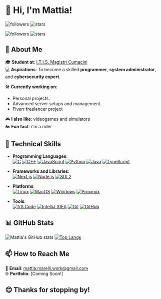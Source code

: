 # 👋 Hi, I'm Mattia!  

![followers](https://custom-icon-badges.demolab.com/github/followers/0tia0?color=%23307CE8&label=FOLLOWERS&logoColor=%23296DCE&style=for-the-badge&logo=people&logoColor=white&labelColor=2366C8)  ![stars](https://custom-icon-badges.demolab.com/github/stars/0tia0?color=2FCB4A&label=STARS&logoColor=%23296DCE&style=for-the-badge&logo=star&logoColor=white&labelColor=26BB40)

<img src="https://custom-icon-badges.demolab.com/github/followers/0tia0?color=%23307CE8&label=FOLLOWERS&logoColor=%23296DCE&style=for-the-badge&logo=people&logoColor=white&labelColor=2366C8" alt="followers">
<img src="https://custom-icon-badges.demolab.com/github/stars/0tia0?color=2FCB4A&label=STARS&logoColor=%23296DCE&style=for-the-badge&logo=star&logoColor=white&labelColor=26BB40" alt="stars">


## 🚀 About Me  

🎓 **Student at**: [I.T.I.S. Magistri Cumacini](https://www.magistricumacini.edu.it/)  
💻 **Aspirations**: To become a skilled **programmer**, **system administrator**, and **cybersecurity expert**.  

🛠️ **Currently working on**:  
- Personal projects.  
- Advanced server setups and management.
- Fiverr freelancer project

🎮 **I also like**: videogames and simulators  
🏍️ **Fun fact**: i'm a rider  

## 🔧 Technical Skills  
- **Programming Languages**:  
[![C](https://custom-icon-badges.demolab.com/badge/C-00599C?style=for-the-badge&logo=c&logoColor=white)](https://en.wikipedia.org/wiki/C_(programming_language))  [![C++](https://custom-icon-badges.demolab.com/badge/C++-00599C?style=for-the-badge&logo=cplusplus&logoColor=white)](https://en.wikipedia.org/wiki/C%2B%2B)  [![JavaScript](https://custom-icon-badges.demolab.com/badge/JavaScript-F7DF1E?style=for-the-badge&logo=javascript&logoColor=black)](https://www.javascript.com/)  [![Python](https://custom-icon-badges.demolab.com/badge/Python-F7DF1E?style=for-the-badge&logo=python&logoColor=blue)](https://www.python.org/)  [![Java](https://custom-icon-badges.demolab.com/badge/Java-FF5722?style=for-the-badge&logo=java&logoColor=white)](https://java.com)  [![TypeScript](https://custom-icon-badges.demolab.com/badge/TypeScript-3178C6?style=for-the-badge&logo=typescript&logoColor=white)](https://www.typescriptlang.org/)

- **Frameworks and Libraries**:  
[![Next.js](https://custom-icon-badges.demolab.com/badge/Next.js-000000?style=for-the-badge&logo=nextdotjs&logoColor=white)](https://nextjs.org/)  [![Node.js](https://custom-icon-badges.demolab.com/badge/Node.js-339933?style=for-the-badge&logo=nodedotjs&logoColor=white)](https://nodejs.org/)  [![SDL2](https://img.shields.io/badge/SDL2-%23E34F26.svg?style=for-the-badge&logo=sdl&logoColor=white)](https://www.libsdl.org/)

- **Platforms**:  
[![Linux](https://custom-icon-badges.demolab.com/badge/Linux-000000?style=for-the-badge&logo=linux&logoColor=white)](https://www.linux.org/)  [![MacOS](https://custom-icon-badges.demolab.com/badge/MacOS-000000?style=for-the-badge&logo=apple&logoColor=white)](https://www.apple.com/macos/)  [![Windows](https://custom-icon-badges.demolab.com/badge/Windows-000000?style=for-the-badge&logo=windows&logoColor=white)](https://www.microsoft.com/en-us/windows)  [![Proxmox](https://custom-icon-badges.demolab.com/badge/Proxmox-E57000?style=for-the-badge&logo=proxmox&logoColor=white)](https://www.proxmox.com/en/)

- **Tools**:  
[![VS Code](https://custom-icon-badges.demolab.com/badge/VS%20Code-007ACC?style=for-the-badge&logo=visualstudiocode&logoColor=white)](https://code.visualstudio.com/)  [![IntelliJ IDEA](https://custom-icon-badges.demolab.com/badge/IntelliJ%20IDEA-000000?style=for-the-badge&logo=intellijidea&logoColor=white)](https://www.jetbrains.com/idea/)  [![Git](https://custom-icon-badges.demolab.com/badge/Git-F05032?style=for-the-badge&logo=git&logoColor=white)](https://git-scm.com/)  [![GitHub](https://custom-icon-badges.demolab.com/badge/GitHub-181717?style=for-the-badge&logo=github&logoColor=white)](https://github.com/)

## 📊 GitHub Stats  
![Mattia's GitHub stats](https://github-readme-stats.vercel.app/api?username=0tia0&show_icons=true&theme=radical)  [![Top Langs](https://github-readme-stats.vercel.app/api/top-langs/?username=0tia0&layout=compact&theme=radical)](https://github.com/anuraghazra/github-readme-stats)  

## 📫 How to Reach Me  
📧 **Email**: [mattia.marelli.work@gmail.com](mailto:mattia.marelli.work@gmail.com)  
🌐 **Portfolio**: [Coming Soon!]  

## 😊 Thanks for stopping by!
